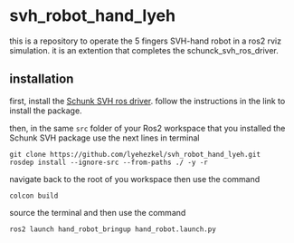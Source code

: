 # svh_robot_hand_lyeh
this is a repository to operate the 5 fingers SVH-hand robot in a ros2 rviz simulation. it is an extention that completes the schunck_svh_ros_driver.

## installation
first, install the [Schunk SVH ros driver](https://github.com/fzi-forschungszentrum-informatik/schunk_svh_ros_driver/tree/ros2-foxy). follow the instructions in the link to install the package.

then, in the same `src` folder of your Ros2 workspace that you installed the Schunk SVH package use the next lines in terminal 
```
git clone https://github.com/lyehezkel/svh_robot_hand_lyeh.git
rosdep install --ignore-src --from-paths ./ -y -r
```
navigate back to the root of you workspace then use the command
```
colcon build
```
source the terminal and then use the command
```
ros2 launch hand_robot_bringup hand_robot.launch.py

```

